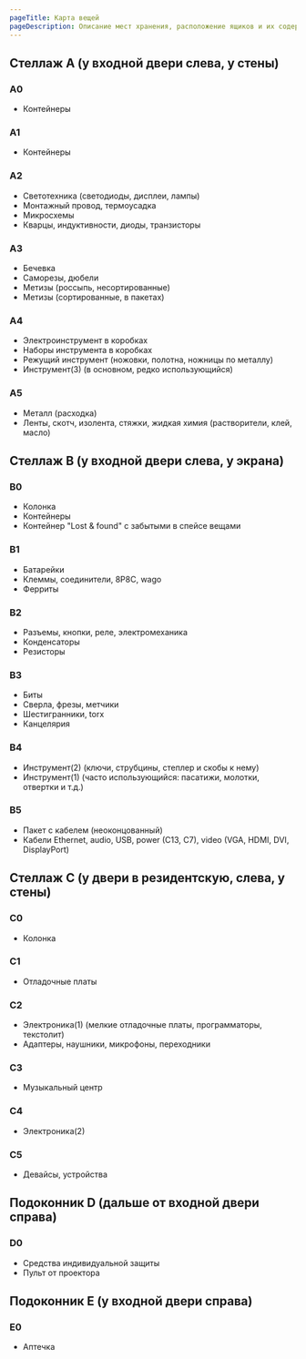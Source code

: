 ```yaml
---
pageTitle: Карта вещей
pageDescription: Описание мест хранения, расположение ящиков и их содержимое.
---
```


## Стеллаж A (у входной двери слева, у стены)

### A0

* Контейнеры

### A1

* Контейнеры

### A2

* Светотехника (светодиоды, дисплеи, лампы)
* Монтажный провод, термоусадка
* Микросхемы
* Кварцы, индуктивности, диоды, транзисторы

### A3

* Бечевка
* Саморезы, дюбели
* Метизы (россыпь, несортированные)
* Метизы (сортированные, в пакетах)

### A4

* Электроинструмент в коробках
* Наборы инструмента в коробках
* Режущий инструмент (ножовки, полотна, ножницы по металлу)
* Инструмент(3) (в основном, редко использующийся)

### A5

* Металл (расходка)
* Ленты, скотч, изолента, стяжки, жидкая химия (растворители, клей, масло)

## Стеллаж B (у входной двери слева, у экрана)

### B0

* Колонка
* Контейнеры
* Контейнер "Lost & found" с забытыми в спейсе вещами

### B1

* Батарейки
* Клеммы, соединители, 8P8C, wago
* Ферриты

### B2

* Разъемы, кнопки, реле, электромеханика
* Конденсаторы
* Резисторы

### B3

* Биты
* Сверла, фрезы, метчики
* Шестигранники, torx
* Канцелярия

### B4

* Инструмент(2) (ключи, струбцины, степлер и скобы к нему)
* Инструмент(1) (часто использующийся: пасатижи, молотки, отвертки и т.д.)

### B5

* Пакет с кабелем (неоконцованный)
* Кабели Ethernet, audio, USB, power (C13, C7), video (VGA, HDMI, DVI, DisplayPort)

## Стеллаж C (у двери в резидентскую, слева, у стены)

### C0

* Колонка

### C1

* Отладочные платы

### C2

* Электроника(1) (мелкие отладочные платы, программаторы, текстолит)
* Адаптеры, наушники, микрофоны, переходники

### C3

* Музыкальный центр

### C4

* Электроника(2)

### C5

* Девайсы, устройства

## Подоконник D (дальше от входной двери справа)

### D0

* Средства индивидуальной защиты
* Пульт от проектора

## Подоконник E (у входной двери справа)

### E0

* Аптечка
